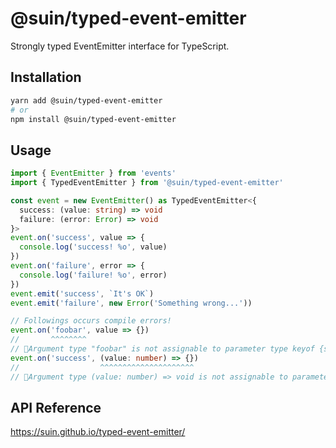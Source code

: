 # @suin/typed-event-emitter

Strongly typed EventEmitter interface for TypeScript.

## Installation

```bash
yarn add @suin/typed-event-emitter
# or
npm install @suin/typed-event-emitter
```

## Usage

```typescript
import { EventEmitter } from 'events'
import { TypedEventEmitter } from '@suin/typed-event-emitter'

const event = new EventEmitter() as TypedEventEmitter<{
  success: (value: string) => void
  failure: (error: Error) => void
}>
event.on('success', value => {
  console.log('success! %o', value)
})
event.on('failure', error => {
  console.log('failure! %o', error)
})
event.emit('success', `It's OK`)
event.emit('failure', new Error('Something wrong...'))

// Followings occurs compile errors!
event.on('foobar', value => {})
//       ^^^^^^^^
// 🚫Argument type "foobar" is not assignable to parameter type keyof {success: (value: string) => void, failure: (error: Error) => void}
event.on('success', (value: number) => {})
//                  ^^^^^^^^^^^^^^^^^^^^^
// 🚫Argument type (value: number) => void is not assignable to parameter type {success: (value: string) => void, failure: (error: Error) => void}["success"]
```

## API Reference

https://suin.github.io/typed-event-emitter/
